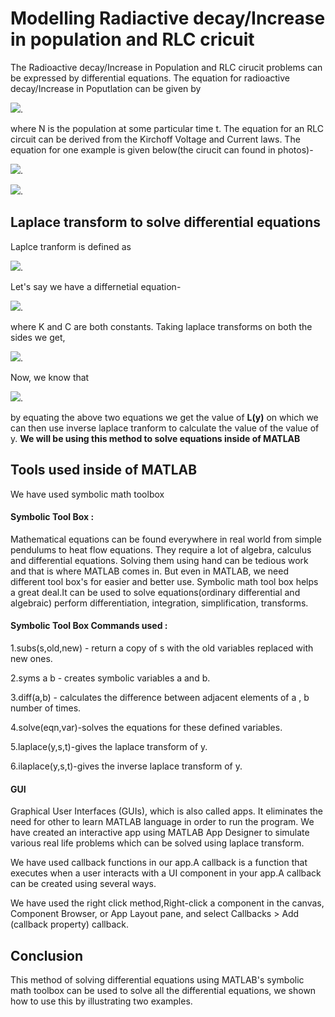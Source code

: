 # Modelling Radiactive decay/Increase in population and RLC cricuit
The Radioactive decay/Increase in Population and RLC cirucit problems can be expressed by differential equations. The equation for radioactive decay/Increase in Poputlation can be given by

<img src="https://render.githubusercontent.com/render/math?math=\frac{dN}{dt} = kN ">.

where N is the population at some particular time t. The equation for an RLC circuit can be derived from the Kirchoff Voltage and  Current laws. The equation for one example is given below(the cirucit can found in photos)- 

<img src="https://render.githubusercontent.com/render/math?math=V - IR -L\frac{dI}{dt} - \frac{Q}{C}= kN ">.

<img src="https://render.githubusercontent.com/render/math?math=\frac{dQ}{dt} = I">.

## Laplace transform to solve differential equations
Laplce tranform is defined as 

<img src="https://render.githubusercontent.com/render/math?math=F(s) = \int_0^{+\infty} f(t) e^{-st} \dt ">.

Let's say we have a differnetial equation-

<img src="https://render.githubusercontent.com/render/math?math=\frac{dy}{dx} = Ky(x) %2BC">.

where K and C are both constants. Taking laplace transforms on both the sides we get,

<img src="https://render.githubusercontent.com/render/math?math=L(\frac{dy}{dx}) = KL(y) %2BL(C)">.

Now, we know that 

<img src="https://render.githubusercontent.com/render/math?math=L(\frac{dy}{dx}) = L(y')= sL(y) - L(0)">.

by equating the above two equations we get the value of **L(y)** on which we can then use inverse laplace tranform to calculate the value of the value of y.
**We will be using this method to solve equations inside of MATLAB**

## Tools used inside of MATLAB
We have used symbolic math toolbox 
#### Symbolic Tool Box : 
Mathematical equations can be found everywhere in real world from simple pendulums to heat flow equations. They require a lot of algebra, calculus and differential equations. Solving them using hand can be tedious work and that is where MATLAB comes in. But even in MATLAB, we need different tool box's for easier and better use. Symbolic math tool box helps a great deal.It can be used to solve equations(ordinary differential  and algebraic) perform differentiation, integration, simplification, transforms.

#### Symbolic Tool Box Commands used : 

1.subs(s,old,new) - return a copy of s with the old variables replaced with new ones.

2.syms a b - creates symbolic variables a and b.

3.diff(a,b) - calculates the difference between adjacent elements of a , b number of times.

4.solve(eqn,var)-solves the equations for these defined variables.

5.laplace(y,s,t)-gives the laplace transform of y.

6.ilaplace(y,s,t)-gives the inverse laplace transform of y.

#### GUI
Graphical User Interfaces (GUIs), which is also called apps. It eliminates the need for other to learn MATLAB language in order to run the program. We have created an interactive app using MATLAB App Designer to simulate various real life problems which can be solved using laplace transform.

We have used callback functions in our app.A callback is a function that executes when a user interacts with a UI component in your app.A callback can be created using several ways.

We have used the right click method,Right-click a component in the canvas, Component Browser, or App Layout pane, and select Callbacks > Add (callback property) callback.

## Conclusion 
This method of solving differential equations using MATLAB's symbolic math toolbox can be used to solve all the differential equations, we shown how to use this by illustrating two examples.



